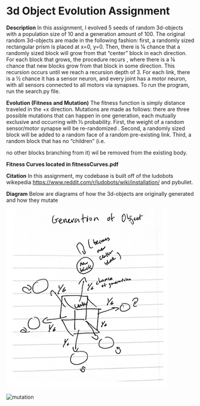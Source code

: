 # 3d Object Evolution Assignment

**Description**
In this assignment, I evolved 5 seeds of random 3d-objects with a population size of 10 and a generation amount of 100.
The original random 3d-objects are made in the following fashion: first, a randomly sized rectangular prism is placed at x=0, y=0. Then, there
 is ⅙ chance that a randomly sized block will grow from that “center” block in each direction. For each block that grows, the procedure recurs
, where there is a ⅙ chance that new blocks grow from that block in some direction. This recursion occurs until we reach a recursion depth of 3.
For each link, there is a ½ chance it has a sensor neuron, and every joint has a motor neuron, with all sensors connected to all motors via synapses. 
To run the program, run the search.py file.

**Evolution (Fitness and Mutation)**
The fitness function is simply distance traveled in the +x direction. Mutations are made as follows: there are three possible mutations that
 can happen in one generation, each mutually exclusive and occurring with ⅓ probability. First, the weight of a random sensor/motor synapse will be re-randomized
. Second, a randomly sized block will be added to a random face of a random pre-existing link. Third, a random block that has no “children” (i.e. 

no other blocks branching from it) wil be removed from the existing body.

**Fitness Curves located in fitnessCurves.pdf**

**Citation**
In this assignment, my codebase is built off of the ludobots wikepedia https://www.reddit.com/r/ludobots/wiki/installation/ and pybullet.

**Diagram**
Below are diagrams of how the 3d-objects are originally generated and how they mutate

![generation](generation.png)

![mutation](utation.png)







